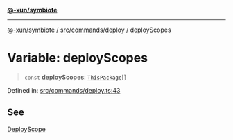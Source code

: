 [**@-xun/symbiote**](../../../../README.md)

***

[@-xun/symbiote](../../../../README.md) / [src/commands/deploy](../README.md) / deployScopes

# Variable: deployScopes

> `const` **deployScopes**: [`ThisPackage`](../../../configure/enumerations/ThisPackageGlobalScope.md#thispackage)[]

Defined in: [src/commands/deploy.ts:43](https://github.com/Xunnamius/symbiote/blob/9de5a7b290875af95f8ef5a319559df825226df8/src/commands/deploy.ts#L43)

## See

[DeployScope](../../../configure/enumerations/ThisPackageGlobalScope.md)
